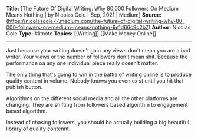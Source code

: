 **Title:** [The Future Of Digital Writing: Why 80,000 Followers On Medium Means Nothing | by Nicolas Cole | Sep, 2021 | Medium]
**Source:** (https://nicolascole77.medium.com/the-future-of-digital-writing-why-80-000-followers-on-medium-means-nothing-9e1d66c9c2b7)
**Author:** Nicolas Cole
**Type:** #litnote 
**Topics:** [[Writing]] [[Make Money Online]] 

----

Just because your writing doesn't gain any views don't mean you are a bad writer. Your views or the number of followers don't mean shit. Because the performance oa any one individual piece really doesn't matter.

The only thing that's going to win in the battle of writing online is to produce quality content in volume. Nobody knows you even exist until you hit that publish button. 

Algorithms on the different social media and all the other platforms are changing. They are shifting from followers based algorithm to engagement based algorithm. 

Instead of chasing followers, you should be actually building a big beautiful library of quality contennt. 

